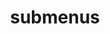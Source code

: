 ---
layout: page
title: submenus
nav: false
# nav_order: 7
dropdown: true
children:
    - title: publications
      permalink: /publications/
    - title: divider
    - title: projects
      permalink: /projects/
---